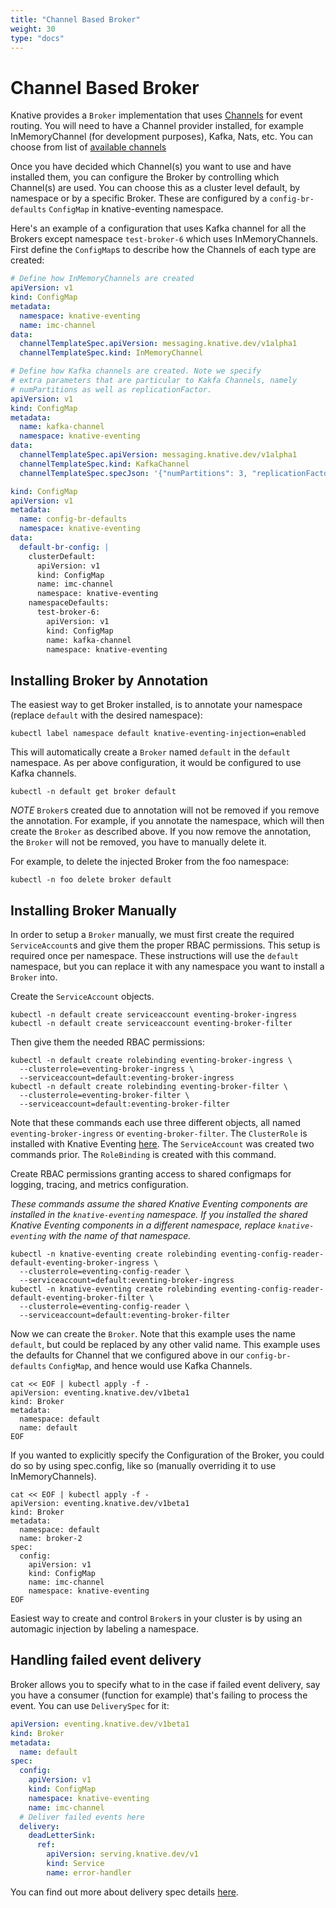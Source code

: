 ```yaml
---
title: "Channel Based Broker"
weight: 30
type: "docs"
---
```


# Channel Based Broker

Knative provides a `Broker` implementation that uses [Channels](./channels/) for
event routing. You will need to have a Channel provider installed, for example
InMemoryChannel (for development purposes), Kafka, Nats, etc. You can choose from
list of [available channels](https://knative.dev/docs/eventing/channels/channels-crds/)

Once you have decided which Channel(s) you want to use and have installed them, you
can configure the Broker by controlling which Channel(s) are used. You can choose
this as a cluster level default, by namespace or by a specific Broker. These are
configured by a `config-br-defaults` `ConfigMap` in knative-eventing namespace.

Here's an example of a configuration that uses Kafka channel for all the
Brokers except namespace `test-broker-6` which uses InMemoryChannels. First
define the `ConfigMap`s to describe how the Channels of each type are created:

```yaml
# Define how InMemoryChannels are created
apiVersion: v1
kind: ConfigMap
metadata:
  namespace: knative-eventing
  name: imc-channel
data:
  channelTemplateSpec.apiVersion: messaging.knative.dev/v1alpha1
  channelTemplateSpec.kind: InMemoryChannel
```

```yaml
# Define how Kafka channels are created. Note we specify
# extra parameters that are particular to Kakfa Channels, namely
# numPartitions as well as replicationFactor.
apiVersion: v1
kind: ConfigMap
metadata:
  name: kafka-channel
  namespace: knative-eventing
data:
  channelTemplateSpec.apiVersion: messaging.knative.dev/v1alpha1
  channelTemplateSpec.kind: KafkaChannel
  channelTemplateSpec.specJson: '{"numPartitions": 3, "replicationFactor": 1}'
```

```yaml
kind: ConfigMap
apiVersion: v1
metadata:
  name: config-br-defaults
  namespace: knative-eventing
data:
  default-br-config: |
    clusterDefault:
      apiVersion: v1
      kind: ConfigMap
      name: imc-channel
      namespace: knative-eventing
    namespaceDefaults:
      test-broker-6:
        apiVersion: v1
        kind: ConfigMap
        name: kafka-channel
        namespace: knative-eventing
```


## Installing Broker by Annotation

The easiest way to get Broker installed, is to annotate your namespace
(replace `default` with the desired namespace):

```shell
kubectl label namespace default knative-eventing-injection=enabled
```

This will automatically create a `Broker` named `default` in the `default`
namespace. As per above configuration, it would be configured to use Kafka
channels.

```shell
kubectl -n default get broker default
```

_NOTE_ `Broker`s created due to annotation will not be removed if you remove the
annotation. For example, if you annotate the namespace, which will then create
the `Broker` as described above. If you now remove the annotation, the `Broker`
will not be removed, you have to manually delete it.

For example, to delete the injected Broker from the foo namespace:

```shell
kubectl -n foo delete broker default
```

## Installing Broker Manually

In order to setup a `Broker` manually, we must first create the required
`ServiceAccount`s and give them the proper RBAC permissions. This setup is
required once per namespace. These instructions will use the `default`
namespace, but you can replace it with any namespace you want to install a
`Broker` into.

Create the `ServiceAccount` objects.

```shell
kubectl -n default create serviceaccount eventing-broker-ingress
kubectl -n default create serviceaccount eventing-broker-filter
```

Then give them the needed RBAC permissions:

```shell
kubectl -n default create rolebinding eventing-broker-ingress \
  --clusterrole=eventing-broker-ingress \
  --serviceaccount=default:eventing-broker-ingress
kubectl -n default create rolebinding eventing-broker-filter \
  --clusterrole=eventing-broker-filter \
  --serviceaccount=default:eventing-broker-filter
```

Note that these commands each use three different objects, all named
`eventing-broker-ingress` or `eventing-broker-filter`. The `ClusterRole` is
installed with Knative Eventing
[here](https://github.com/knative/eventing/blob/master/config/200-broker-clusterrole.yaml).
The `ServiceAccount` was created two commands prior. The `RoleBinding` is
created with this command.

Create RBAC permissions granting access to shared configmaps for logging,
tracing, and metrics configuration.

_These commands assume the shared Knative Eventing components are installed in
the `knative-eventing` namespace. If you installed the shared Knative Eventing
components in a different namespace, replace `knative-eventing` with the name of
that namespace._

```shell
kubectl -n knative-eventing create rolebinding eventing-config-reader-default-eventing-broker-ingress \
  --clusterrole=eventing-config-reader \
  --serviceaccount=default:eventing-broker-ingress
kubectl -n knative-eventing create rolebinding eventing-config-reader-default-eventing-broker-filter \
  --clusterrole=eventing-config-reader \
  --serviceaccount=default:eventing-broker-filter
```

Now we can create the `Broker`. Note that this example uses the name `default`,
but could be replaced by any other valid name. This example uses the defaults
for Channel that we configured above in our `config-br-defaults` `ConfigMap`,
and hence would use Kafka Channels.

```shell
cat << EOF | kubectl apply -f -
apiVersion: eventing.knative.dev/v1beta1
kind: Broker
metadata:
  namespace: default
  name: default
EOF
```

If you wanted to explicitly specify the Configuration of the Broker, you could do
so by using spec.config, like so (manually overriding it to use InMemoryChannels).

```shell
cat << EOF | kubectl apply -f -
apiVersion: eventing.knative.dev/v1beta1
kind: Broker
metadata:
  namespace: default
  name: broker-2
spec:
  config:
    apiVersion: v1
    kind: ConfigMap
    name: imc-channel
    namespace: knative-eventing
EOF
```

Easiest way to create and control `Broker`s in your cluster is by using an automagic
injection by labeling a namespace.

## Handling failed event delivery

Broker allows you to specify what to in the case if failed event delivery, say
you have a consumer (function for example) that's failing to process the event.
You can use `DeliverySpec` for it:

```yaml
apiVersion: eventing.knative.dev/v1beta1
kind: Broker
metadata:
  name: default
spec:
  config:
    apiVersion: v1
    kind: ConfigMap
    namespace: knative-eventing
    name: imc-channel
  # Deliver failed events here
  delivery:
    deadLetterSink:
      ref:
        apiVersion: serving.knative.dev/v1
        kind: Service
        name: error-handler
```

You can find out more about delivery spec details [here](https://knative.dev/docs/eventing/event-delivery/).

